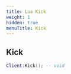 ```yaml
---
title: Lua Kick
weight: 1
hidden: true
menuTitle: Kick
---
```

## Kick
```lua
Client:Kick(); -- void
```